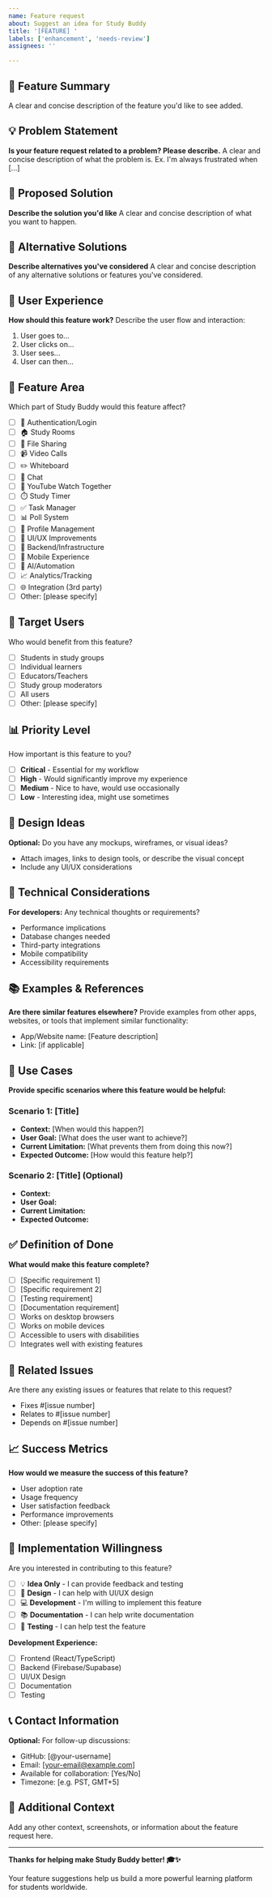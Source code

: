 ```yaml
---
name: Feature request
about: Suggest an idea for Study Buddy
title: '[FEATURE] '
labels: ['enhancement', 'needs-review']
assignees: ''

---
```


## 🚀 Feature Summary
A clear and concise description of the feature you'd like to see added.

## 💡 Problem Statement
**Is your feature request related to a problem? Please describe.**
A clear and concise description of what the problem is. Ex. I'm always frustrated when [...]

## 🎯 Proposed Solution
**Describe the solution you'd like**
A clear and concise description of what you want to happen.

## 🔄 Alternative Solutions
**Describe alternatives you've considered**
A clear and concise description of any alternative solutions or features you've considered.

## 🎨 User Experience
**How should this feature work?**
Describe the user flow and interaction:

1. User goes to...
2. User clicks on...
3. User sees...
4. User can then...

## 📱 Feature Area
Which part of Study Buddy would this feature affect?
- [ ] 🔐 Authentication/Login
- [ ] 🏠 Study Rooms
- [ ] 📁 File Sharing
- [ ] 📹 Video Calls
- [ ] ✏️ Whiteboard
- [ ] 💬 Chat
- [ ] 🎥 YouTube Watch Together
- [ ] ⏱️ Study Timer
- [ ] ✅ Task Manager
- [ ] 📊 Poll System
- [ ] 👤 Profile Management
- [ ] 🎨 UI/UX Improvements
- [ ] 🔧 Backend/Infrastructure
- [ ] 📱 Mobile Experience
- [ ] 🤖 AI/Automation
- [ ] 📈 Analytics/Tracking
- [ ] 🌐 Integration (3rd party)
- [ ] Other: [please specify]

## 🎯 Target Users
Who would benefit from this feature?
- [ ] Students in study groups
- [ ] Individual learners
- [ ] Educators/Teachers
- [ ] Study group moderators
- [ ] All users
- [ ] Other: [please specify]

## 📊 Priority Level
How important is this feature to you?
- [ ] **Critical** - Essential for my workflow
- [ ] **High** - Would significantly improve my experience
- [ ] **Medium** - Nice to have, would use occasionally
- [ ] **Low** - Interesting idea, might use sometimes

## 🎨 Design Ideas
**Optional:** Do you have any mockups, wireframes, or visual ideas?
- Attach images, links to design tools, or describe the visual concept
- Include any UI/UX considerations

## 🔧 Technical Considerations
**For developers:** Any technical thoughts or requirements?
- Performance implications
- Database changes needed
- Third-party integrations
- Mobile compatibility
- Accessibility requirements

## 📚 Examples & References
**Are there similar features elsewhere?**
Provide examples from other apps, websites, or tools that implement similar functionality:
- App/Website name: [Feature description]
- Link: [if applicable]

## 🧪 Use Cases
**Provide specific scenarios where this feature would be helpful:**

### Scenario 1: [Title]
- **Context:** [When would this happen?]
- **User Goal:** [What does the user want to achieve?]
- **Current Limitation:** [What prevents them from doing this now?]
- **Expected Outcome:** [How would this feature help?]

### Scenario 2: [Title] (Optional)
- **Context:**
- **User Goal:**
- **Current Limitation:**
- **Expected Outcome:**

## ✅ Definition of Done
**What would make this feature complete?**
- [ ] [Specific requirement 1]
- [ ] [Specific requirement 2]
- [ ] [Testing requirement]
- [ ] [Documentation requirement]
- [ ] Works on desktop browsers
- [ ] Works on mobile devices
- [ ] Accessible to users with disabilities
- [ ] Integrates well with existing features

## 🔗 Related Issues
Are there any existing issues or features that relate to this request?
- Fixes #[issue number]
- Relates to #[issue number]
- Depends on #[issue number]

## 📈 Success Metrics
**How would we measure the success of this feature?**
- User adoption rate
- Usage frequency
- User satisfaction feedback
- Performance improvements
- Other: [please specify]

## 🤝 Implementation Willingness
Are you interested in contributing to this feature?
- [ ] 💡 **Idea Only** - I can provide feedback and testing
- [ ] 🎨 **Design** - I can help with UI/UX design
- [ ] 💻 **Development** - I'm willing to implement this feature
- [ ] 📚 **Documentation** - I can help write documentation
- [ ] 🧪 **Testing** - I can help test the feature

**Development Experience:**
- [ ] Frontend (React/TypeScript)
- [ ] Backend (Firebase/Supabase)
- [ ] UI/UX Design
- [ ] Documentation
- [ ] Testing

## 📞 Contact Information
**Optional:** For follow-up discussions:
- GitHub: [@your-username]
- Email: [your-email@example.com]
- Available for collaboration: [Yes/No]
- Timezone: [e.g. PST, GMT+5]

## 💬 Additional Context
Add any other context, screenshots, or information about the feature request here.

---

**Thanks for helping make Study Buddy better! 🎓✨**

Your feature suggestions help us build a more powerful learning platform for students worldwide.